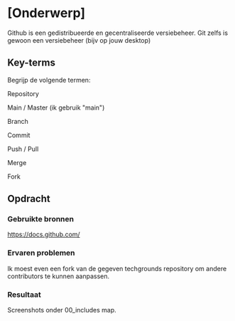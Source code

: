 # [Onderwerp]
Github is een gedistribueerde en gecentraliseerde versiebeheer. Git zelfs is gewoon een versiebeheer (bijv op jouw desktop)

## Key-terms
Begrijp de volgende termen:

Repository

Main / Master (ik gebruik "main")

Branch

Commit

Push / Pull

Merge

Fork

## Opdracht
### Gebruikte bronnen
https://docs.github.com/

### Ervaren problemen
Ik moest even een fork van de gegeven techgrounds repository om andere contributors te kunnen aanpassen. 

### Resultaat
Screenshots onder 00_includes map.


